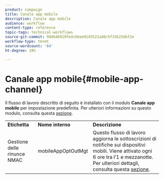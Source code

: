 ```yaml
---
product: campaign
title: Canale app mobile
description: Canale app mobile
audience: workflow
content-type: reference
topic-tags: technical-workflows
source-git-commit: 98d646919fedc66ee9145522ad0c5f15b25dbf2e
workflow-type: tm+mt
source-wordcount: '64'
ht-degree: 18%

---
```



# Canale app mobile{#mobile-app-channel}

Il flusso di lavoro descritto di seguito è installato con il modulo **Canale app mobile** per impostazione predefinita. Per ulteriori informazioni su questo modulo, consulta questa [sezione](../../delivery/using/about-mobile-app-channel.md).

<table> 
 <tbody> 
  <tr> 
   <td> <strong>Etichetta</strong><br /> </td> 
   <td> <strong>Nome interno</strong><br /> </td> 
   <td> <strong>Descrizione</strong><br /> </td> 
  </tr> 
  <tr> 
   <td> <span class="uicontrol">Gestione delle rinunce NMAC</span> <br /> </td> 
   <td> <span class="uicontrol">mobileAppOptOutMgt</span> <br /> </td> 
   <td> Questo flusso di lavoro aggiorna le sottoscrizioni di notifiche sui dispositivi mobili. Viene attivato ogni 6 ore tra l’1 e mezzanotte. Per ulteriori dettagli, consulta questa <a href="../../delivery/using/understanding-quarantine-management.md#push-notification-quarantines">sezione</a>.<br /> </td> 
  </tr> 
 </tbody> 
</table>

